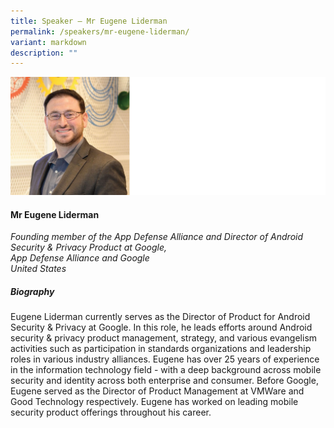 ```yaml
---
title: Speaker – Mr Eugene Liderman
permalink: /speakers/mr-eugene-liderman/
variant: markdown
description: ""
---
```

![](/images/2025%20speakers/Eugene_Liderman.png)
#### **Mr Eugene Liderman**

*Founding member of the App Defense Alliance and Director of Android Security &amp; Privacy Product at Google, <br> App Defense Alliance and Google<br>United States*

##### **Biography**
Eugene Liderman currently serves as the Director of Product for Android Security &amp; Privacy at Google. In this role, he leads efforts around Android security &amp; privacy product management, strategy, and various evangelism activities such as participation in standards organizations and leadership roles in various industry alliances. Eugene has over 25 years of experience in the information technology field - with a deep background across mobile security and identity across both enterprise and consumer. Before Google, Eugene served as the Director of Product Management at VMWare and Good Technology respectively. Eugene has worked on leading mobile security product offerings throughout his career.